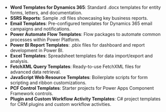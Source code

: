 - **Word Templates for Dynamics 365**: Standard .docx templates for entity forms, letters, and documentation.
- **SSRS Reports**: Sample .rdl files showcasing key business reports.
- **Email Templates**: Pre-configured templates for Dynamics 365 email campaigns and notifications.
- **Power Automate Flow Templates**: Flow packages to automate common processes within Power Platform.
- **Power BI Report Templates**: .pbix files for dashboard and report development in Power BI.
- **Excel Templates**: Spreadsheet templates for data import/export and analysis.
- **FetchXML Query Templates**: Ready-to-use FetchXML files for advanced data retrieval.
- **JavaScript Web Resource Templates**: Boilerplate scripts for form scripting and ribbon customizations.
- **PCF Control Templates**: Starter projects for Power Apps Component Framework controls.
- **Plugin and Custom Workflow Activity Templates**: C# project templates for CRM plugins and custom workflow activities.
